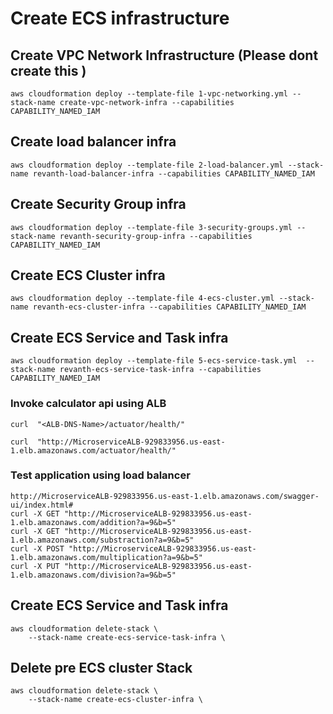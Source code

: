 # Create ECS infrastructure

## Create VPC Network Infrastructure (Please dont create this )

    aws cloudformation deploy --template-file 1-vpc-networking.yml --stack-name create-vpc-network-infra --capabilities CAPABILITY_NAMED_IAM 

## Create load balancer infra

    aws cloudformation deploy --template-file 2-load-balancer.yml --stack-name revanth-load-balancer-infra --capabilities CAPABILITY_NAMED_IAM 

## Create Security Group infra

    aws cloudformation deploy --template-file 3-security-groups.yml --stack-name revanth-security-group-infra --capabilities CAPABILITY_NAMED_IAM 

## Create ECS Cluster infra

    aws cloudformation deploy --template-file 4-ecs-cluster.yml --stack-name revanth-ecs-cluster-infra --capabilities CAPABILITY_NAMED_IAM 

## Create ECS Service and Task infra

    aws cloudformation deploy --template-file 5-ecs-service-task.yml  --stack-name revanth-ecs-service-task-infra --capabilities CAPABILITY_NAMED_IAM 

### Invoke calculator api using ALB

    curl  "<ALB-DNS-Name>/actuator/health/"

    curl  "http://MicroserviceALB-929833956.us-east-1.elb.amazonaws.com/actuator/health/"

### Test application using load balancer
    http://MicroserviceALB-929833956.us-east-1.elb.amazonaws.com/swagger-ui/index.html#
    curl -X GET "http://MicroserviceALB-929833956.us-east-1.elb.amazonaws.com/addition?a=9&b=5"
    curl -X GET "http://MicroserviceALB-929833956.us-east-1.elb.amazonaws.com/substraction?a=9&b=5"
    curl -X POST "http://MicroserviceALB-929833956.us-east-1.elb.amazonaws.com/multiplication?a=9&b=5"
    curl -X PUT "http://MicroserviceALB-929833956.us-east-1.elb.amazonaws.com/division?a=9&b=5"

## Create ECS Service and Task infra

    aws cloudformation delete-stack \
        --stack-name create-ecs-service-task-infra \

## Delete pre ECS cluster Stack

    aws cloudformation delete-stack \
        --stack-name create-ecs-cluster-infra \
